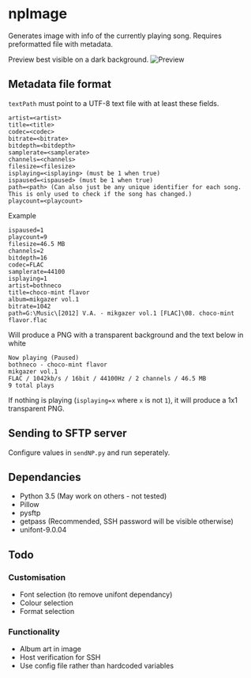 # npImage
Generates image with info of the currently playing song. Requires preformatted file with metadata.

Preview best visible on a dark background.
![Preview](https://u.nya.is/apzfbr.png)

## Metadata file format
`textPath` must point to a UTF-8 text file with at least these fields.
```
artist=<artist>
title=<title>
codec=<codec>
bitrate=<bitrate>
bitdepth=<bitdepth>
samplerate=<samplerate>
channels=<channels>
filesize=<filesize>
isplaying=<isplaying> (must be 1 when true)
ispaused=<ispaused> (must be 1 when true)
path=<path> (Can also just be any unique identifier for each song. This is only used to check if the song has changed.)
playcount=<playcount>
```

Example
```
ispaused=1
playcount=9
filesize=46.5 MB
channels=2
bitdepth=16
codec=FLAC
samplerate=44100
isplaying=1
artist=bothneco
title=choco-mint flavor
album=mikgazer vol.1
bitrate=1042
path=G:\Music\[2012] V.A. - mikgazer vol.1 [FLAC]\08. choco-mint flavor.flac
```

Will produce a PNG with a transparent background and the text below in white
```
Now playing (Paused)
bothneco - choco-mint flavor
mikgazer vol.1
FLAC / 1042kb/s / 16bit / 44100Hz / 2 channels / 46.5 MB
9 total plays
```

If nothing is playing (`isplaying=x` where `x` is not `1`), it will produce a 1x1 transparent PNG.

## Sending to SFTP server
Configure values in `sendNP.py` and run seperately.

## Dependancies
- Python 3.5 (May work on others - not tested)
- Pillow
- pysftp
- getpass (Recommended, SSH password will be visible otherwise)
- unifont-9.0.04

## Todo
### Customisation
- Font selection (to remove unifont dependancy)
- Colour selection
- Format selection

### Functionality
- Album art in image
- Host verification for SSH
- Use config file rather than hardcoded variables
